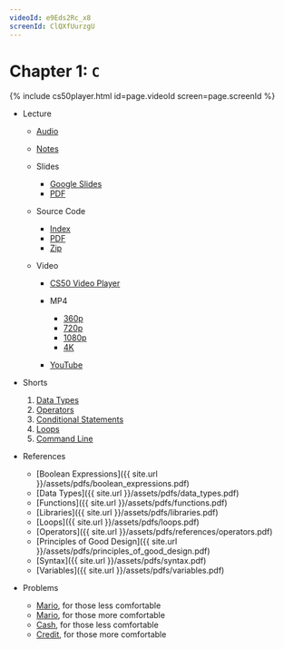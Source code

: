 ```yaml
---
videoId: e9Eds2Rc_x8
screenId: ClQXfUurzgU
---
```


# Chapter 1: ``C``
{% include cs50player.html id=page.videoId screen=page.screenId %}
-   Lecture
    
    -   [Audio](https://cdn.cs50.net/2019/fall/lectures/1/lecture1.mp3.download)
    -   [Notes](notes)
    -   Slides
        
        -   [Google Slides](https://docs.google.com/presentation/d/191XW0DHWlW6WmAhYuFUYnZKUlDx0N4u4Fp81AeW-uNs/edit?usp=sharing)
        -   [PDF](https://cdn.cs50.net/2019/fall/lectures/1/lecture1.pdf)
        
    -   Source Code
        
        -   [Index](https://cdn.cs50.net/2019/fall/lectures/1/src1/)
        -   [PDF](https://cdn.cs50.net/2019/fall/lectures/1/src1.pdf)
        -   [Zip](https://cdn.cs50.net/2019/fall/lectures/1/src1.zip)
        
    -   Video
        
        -   [CS50 Video Player](https://video.cs50.io/e9Eds2Rc_x8?screen=ClQXfUurzgU)
        -   MP4
            
            -   [360p](https://cdn.cs50.net/2019/fall/lectures/1/lecture1-360p.mp4.download)
            -   [720p](https://cdn.cs50.net/2019/fall/lectures/1/lecture1-720p.mp4.download)
            -   [1080p](https://cdn.cs50.net/2019/fall/lectures/1/lecture1-1080p.mp4.download)
            -   [4K](https://cdn.cs50.net/2019/fall/lectures/1/lecture1-4k.mp4.download)
            
        -   [YouTube](https://youtu.be/e9Eds2Rc_x8)
        
    
-   Shorts
    
    1.  [Data Types](https://www.youtube.com/embed/q6K8KMqt8wQ)
    2.  [Operators](https://www.youtube.com/embed/7apBtlEkJzk?rel=0)
    3.  [Conditional Statements](https://www.youtube.com/embed/FqUeHzvci10?rel=0)
    4.  [Loops](https://www.youtube.com/embed/QOvo-xFL9II?rel=0)
    5.  [Command Line](https://www.youtube.com/embed/lnYKOnz9ln8?rel=0)
    
-   References
    
    -   [Boolean Expressions]({{ site.url }}/assets/pdfs/boolean_expressions.pdf)
    -   [Data Types]({{ site.url }}/assets/pdfs/data_types.pdf)
    -   [Functions]({{ site.url }}/assets/pdfs/functions.pdf)
    -   [Libraries]({{ site.url }}/assets/pdfs/libraries.pdf)
    -   [Loops]({{ site.url }}/assets/pdfs/loops.pdf)
    -   [Operators]({{ site.url }}/assets/pdfs/references/operators.pdf)
    -   [Principles of Good Design]({{ site.url }}/assets/pdfs/principles_of_good_design.pdf)
    -   [Syntax]({{ site.url }}/assets/pdfs/syntax.pdf)
    -   [Variables]({{ site.url }}/assets/pdfs/variables.pdf)
    
-   Problems
    
    -   [Mario](https://lab.cs50.io/cs-acs/labs/2021/fall/mario/less), for those less comfortable
    -   [Mario](https://lab.cs50.io/cs-acs/labs/2021/fall/mario/more), for those more comfortable
    -   [Cash](https://lab.cs50.io/cs-acs/labs/2021/fall/cash), for those less comfortable
    -   [Credit](https://lab.cs50.io/cs-acs/labs/2021/fall/credit), for those more comfortable
    